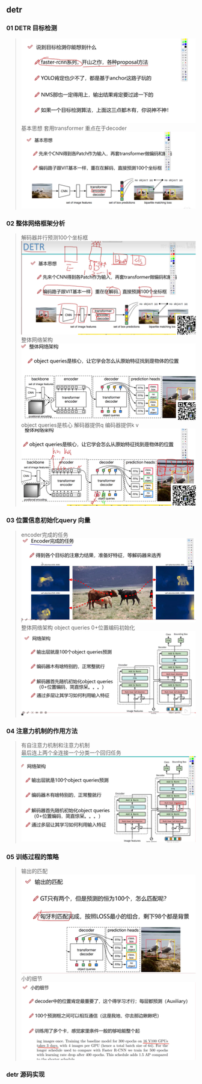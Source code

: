 ## detr
### 01 DETR 目标检测
> ![alt text](image.png)
> 基本思想
> 套用transformer
> 重点在于decoder
> ![alt text](image-1.png)
### 02 整体网络框架分析
> 解码器并行预测100个坐标框
> ![alt text](image-2.png) 
> 整体网络架构
> ![alt text](image-3.png)
> object queries是核心
> 解码器提供q 编码器提供k v
> ![alt text](image-4.png)
### 03 位置信息初始化query 向量
> encoder完成的任务
> ![alt text](image-5.png)
> 整体网络架构
> object queries 0+位置编码初始化
> ![alt text](image-6.png)
### 04 注意力机制的作用方法
> 有自注意力机制和注意力机制  
> 最后连上两个全连接一个分类一个回归任务
> ![alt text](image-7.png)
### 05 训练过程的策略
> 输出的匹配
> ![alt text](image-8.png)
> 小的细节
> ![alt text](image-9.png)

### detr 源码实现
